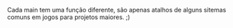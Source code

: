 Cada main tem uma função diferente, são apenas atalhos de alguns sitemas comuns em jogos para projetos maiores.
;)